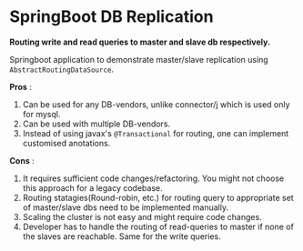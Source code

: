 # SpringBoot DB Replication 
**Routing write and read queries to master and slave db respectively.**

Springboot application to demonstrate master/slave replication using `AbstractRoutingDataSource`.

**Pros** :
1. Can be used for any DB-vendors, unlike connector/j which is used only for mysql.
2. Can be used with multiple DB-vendors.
3. Instead of using javax's `@Transactional` for routing, one can implement customised anotations.

**Cons** :
1. It requires sufficient code changes/refactoring. You might not choose this approach for a legacy codebase.
2. Routing statagies(Round-robin, etc.) for routing query to appropriate set of master/slave dbs need to be implemented manually.
3. Scaling the cluster is not easy and might require code changes.
4. Developer has to handle the routing of read-queries to master if none of the slaves are reachable. Same for the write queries.

